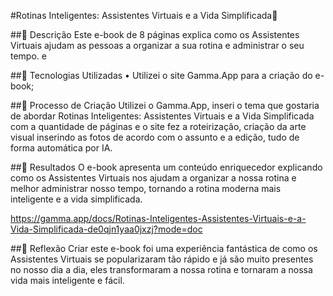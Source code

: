 #Rotinas Inteligentes: Assistentes Virtuais e a Vida Simplificada🌌

##📒 Descrição
Este e-book de 8 páginas explica como os Assistentes Virtuais ajudam as pessoas a organizar a sua rotina e administrar o seu tempo. e

##🤖 Tecnologias Utilizadas
•	Utilizei o site Gamma.App para a criação do e-book;


##🧐 Processo de Criação
Utilizei o Gamma.App, inseri o tema que gostaria de abordar Rotinas Inteligentes: Assistentes Virtuais e a Vida Simplificada com a quantidade de páginas e o site fez a roteirização, criação da arte visual inserindo as fotos de acordo com o assunto e a edição, tudo de forma automática por IA. 

##🚀 Resultados
O e-book apresenta um conteúdo enriquecedor explicando como os Assistentes Virtuais nos ajudam a organizar a nossa rotina e melhor administrar nosso tempo, tornando a rotina moderna mais inteligente e a vida simplificada.

https://gamma.app/docs/Rotinas-Inteligentes-Assistentes-Virtuais-e-a-Vida-Simplificada-de0qjn1yaa0jxzj?mode=doc 

##💭 Reflexão
Criar este e-book foi uma experiência fantástica de como os Assistentes Virtuais se popularizaram tão rápido e já são muito presentes no nosso dia a dia, eles transformaram a nossa rotina e tornaram a nossa vida mais inteligente e fácil.

